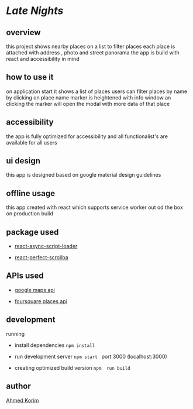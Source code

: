 #  *Late Nights*

## overview

this project shows nearby places on a list to filter places each place is attached with address , photo and street panorama
the app is build with react and accessibility  in mind

## how to use it
on application start it shows a list of places users can filter
places by name by clicking on place name marker 
is heightened with info window
an clicking the marker will open the modal with more data of that place 

## accessibility
 the app is fully optimized for accessibility 
 and all functionalist's are available for all users 
 
 ## ui design 
 this app is designed based on google material design guidelines
 
 ## offline usage
 
 this app created with react which supports service 
 worker out od the box on production build

## package used
 - [react-async-script-loader](https://github.com/leozdgao/react-async-script-loader)
 
 - [react-perfect-scrollba](https://github.com/goldenyz/react-perfect-scrollbar) 
 
 ## APIs used
 - [google maps api](https://cloud.google.com/maps-platform/)
 
 - [foursquare places api](https://developer.foursquare.com/places-api)
 
 ## development
 running 
 - install dependencies `npm install `
 
 - run development server `npm start `  port 3000 (localhost:3000)

 - creating optimized build version `npm  run build`
 
 ## author
 
 [Ahmed Korim](https://github.com/AhmedKorim)
 
 
